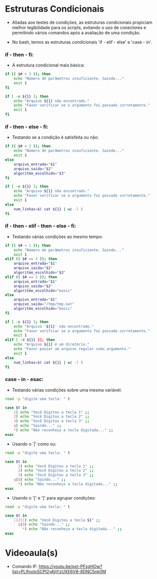 # Estruturas Condicionais

* Aliadas aos testes de condições, as estruturas condicionais propiciam melhor legibilidade para os scripts, evitando o uso de conectores e permitindo vários comandos após a avaliação de uma condição.

* No bash, temos as estruturas condicionais 'if - elif - else' e 'case - in'.


### if - then - fi:

* A estrutura condicional mais básica:

```bash
if (( $# < 3 )); then
    echo "Número de parâmetros insuficiente. Saindo..."
    exit 1
fi

if [ -e ${1} ]; then
    echo "Arquivo ${1} não encontrado."
    echo "Favor verificar se o argumento foi passado corretamente."
    exit 1
fi
```


### if - then - else - fi:

* Testando se a condição é satisfeita ou não:

```bash
if (( $# < 3 )); then
    echo "Número de parâmetros insuficiente. Saindo..."
    exit 1
else
    arquivo_entrada="$1"
    arquivo_saida="$2"
    algoritmo_escolhido="$3"
fi

if [ -e ${1} ]; then
    echo "Arquivo ${1} não encontrado."
    echo "Favor verificar se o argumento foi passado corretamente."
    exit 1
else
    num_linhas=$( cat ${1} | wc -l )
fi
```

### if - then - elif - then - else - fi:
    
* Testando várias condições ao mesmo tempo:

```bash
if (( $# < 1 )); then
    echo "Número de parâmetros insuficiente. Saindo..."
    exit 1
elif (( $# == 3 )); then
    arquivo_entrada="$1"
    arquivo_saida="$2"
    algoritmo_escolhido="$3"
elif (( $# == 2 )); then
    arquivo_entrada="$1"
    arquivo_saida="$2"
    algoritmo_escolhido="basic"    
else
    arquivo_entrada="$1"
    arquivo_saida="/tmp/tmp.out"
    algoritmo_escolhido="basic"
fi

if [ -e ${1} ]; then
    echo "Arquivo '${1}' não encontrado."
    echo "Favor verificar se o argumento foi passado corretamente."
    exit 1
elif [ -d ${1} ]]; then
    echo "Arquivo ${1} é um diretório."
    echo "Favor passar um arquivo regular como argumento."
    exit 1
else
    num_linhas=$( cat ${1} | wc -l )
fi
```  

### case - in - esac:

* Testando várias condições sobre uma mesma variável:

```bash
read -p "digite uma tecla: " t

case $t in
    1) echo "Você Digitou a tecla 1" ;;
    2) echo "Você Digitou a tecla 2" ;;
    3) echo "Você Digitou a tecla 3" ;;
    q) echo "Saindo..." ;;
    *) echo "Não reconheço a tecla digitada..." ;;
esac
```

* Usando o '|' como ou:

```bash
read -p "digite uma tecla: " t

case $t in
      1) echo "Você Digitou a tecla 1" ;;
      2) echo "Você Digitou a tecla 2" ;;
      3) echo "Você Digitou a tecla 3" ;;
    q|Q) echo "Saindo..." ;;
      *) echo "Não reconheço a tecla digitada..." ;;
esac
```

* Usando o '[' e ']' para agrupar condições:

```bash
read -p "digite uma tecla: " t

case $t in
    [123]) echo "Você Digitou a tecla $1" ;;
      q|Q) echo "Saindo..." ;;
        *) echo "Não reconheço a tecla digitada..." ;;
esac
```

# Videoaula(s)

* Comando IF: https://youtu.be/pxt-PFzgHOw?list=PLlfnoloSCPI2yAhYzUXE6V8-8DNC5nk0M
